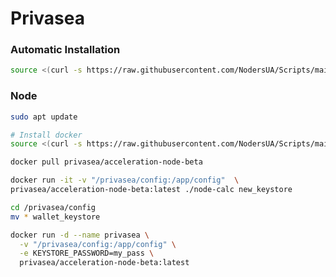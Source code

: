 # Privasea

### Automatic Installation

```bash
source <(curl -s https://raw.githubusercontent.com/NodersUA/Scripts/main/privasea)
```

### Node

```bash
sudo apt update
```

```bash
# Install docker
source <(curl -s https://raw.githubusercontent.com/NodersUA/Scripts/main/system/docker)
```

```bash
docker pull privasea/acceleration-node-beta
```

```bash
docker run -it -v "/privasea/config:/app/config"  \
privasea/acceleration-node-beta:latest ./node-calc new_keystore
```

```bash
cd /privasea/config
mv * wallet_keystore
```

```bash
docker run -d --name privasea \
  -v "/privasea/config:/app/config" \
  -e KEYSTORE_PASSWORD=my_pass \
  privasea/acceleration-node-beta:latest
```
